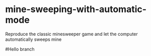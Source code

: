 # mine-sweeping-with-automatic-mode
Reproduce the classic minesweeper game and let the computer automatically sweeps mine

#Hello branch
